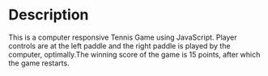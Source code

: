 # Description

This is a computer responsive Tennis Game using JavaScript. Player controls are at the left paddle and the right paddle is played by the computer, optimally.The winning score of the game is 15 points, after which the game restarts.
